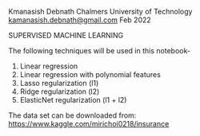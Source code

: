 Kmanasish Debnath
Chalmers University of Technology
kamanasish.debnath@gmail.com
Feb 2022

SUPERVISED MACHINE LEARNING

The following techniques will be used in this notebook- 

1. Linear regression <br>
2. Linear regression with polynomial features <br>
3. Lasso regularization (l1)
4. Ridge regularization (l2)
5. ElasticNet regularization (l1 + l2)


The data set can be downloaded from: https://www.kaggle.com/mirichoi0218/insurance

